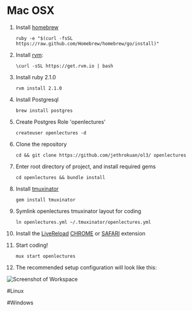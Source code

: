 # Mac OSX
1. Install [homebrew](http://brew.sh/)

    `ruby -e "$(curl -fsSL https://raw.github.com/Homebrew/homebrew/go/install)"`

2. Install [rvm](https://rvm.io/rvm/install):

    `\curl -sSL https://get.rvm.io | bash`

3. Install ruby 2.1.0

    `rvm install 2.1.0`

4. Install Postgresql

    `brew install postgres`

5. Create Postgres Role 'openlectures'

    `createuser openlectures -d`

6. Clone the repository

    `cd && git clone https://github.com/jethrokuan/ol3/ openlectures`

7. Enter root directory of project, and install required gems

    `cd openlectures && bundle install`

8. Install [tmuxinator](https://github.com/aziz/tmuxinator)

    `gem install tmuxinator`

9. Symlink openlectures tmuxinator layout for coding

    `ln openlectures.yml ~/.tmuxinator/openlectures.yml`

10. Install the [LiveReload](http://livereload.com) [CHROME](https://chrome.google.com/webstore/detail/livereload/jnihajbhpnppcggbcgedagnkighmdlei
) or [SAFARI](http://download.livereload.com/2.0.9/LiveReload-2.0.9.safariextz
) extension

11. Start coding!

    `mux start openlectures`

12. The recommended setup configuration will look like this:

![Screenshot of Workspace](http://i.imgur.com/CXPFY1K.png?1?6089)

#Linux

#Windows
